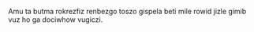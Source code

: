 Amu ta butma rokrezfiz renbezgo toszo gispela beti mile rowid jizle gimib vuz ho ga dociwhow vugiczi.